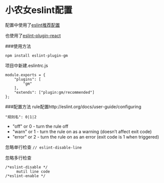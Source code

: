 # 小农女eslint配置

配置中使用了[eslint推荐配置](http://eslint.org/docs/rules/)

也使用了[eslint-plugin-react](https://github.com/yannickcr/eslint-plugin-react)

###使用方法

`npm install eslint-plugin-gm`

项目中新建.eslintrc.js
```
module.exports = {
    "plugins": [
        "gm"
    ],
    "extends": ["plugin:gm/recommended"]
};
```

###配置方法
rule配置http://eslint.org/docs/user-guide/configuring

`"规则名": 0|1|2`

* "off" or 0 - turn the rule off
* "warn" or 1 - turn the rule on as a warning (doesn’t affect exit code)
* "error" or 2 - turn the rule on as an error (exit code is 1 when triggered)

忽略单行检查
`// eslint-disable-line`

忽略多行检查
```
/*eslint-disable */
     mutil line code
/*eslint-enable */
```

